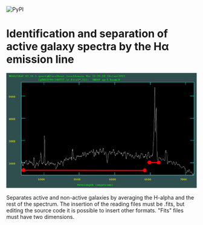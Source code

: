 ![PyPI](https://img.shields.io/pypi/v/astropy?logo=python&logoColor=white&style=plastic)
# Identification and separation of active galaxy spectra by the Hα emission line

![Alt text](/galaxies/spec-figure.png?raw=true "Galaxy scpectrum plot")

Separates active and non-active galaxies by averaging the H-alpha and the rest of the spectrum. The insertion of the reading files must be .fits, but editing the source code it is possible to insert other formats. "Fits" files must have two dimensions.
